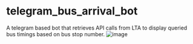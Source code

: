 # telegram_bus_arrival_bot
A telegram based bot that retrieves API calls from LTA to display queried bus timings based on bus stop number.
 ![image](https://user-images.githubusercontent.com/72028616/157471563-d590af68-5bd4-4490-89e7-f5d67c0ffae6.png)
